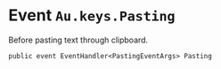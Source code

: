 # Event `Au.keys.Pasting`

Before pasting text through clipboard.

```
public event EventHandler<PastingEventArgs> Pasting
```